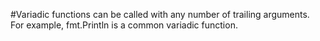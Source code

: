 #Variadic functions can be called with any number of trailing arguments. For example, fmt.Println is a common variadic function.
